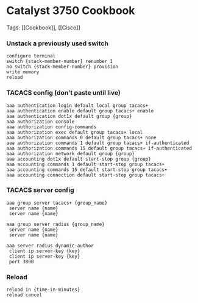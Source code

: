 # Catalyst 3750 Cookbook
Tags: [[Cookbook]], [[Cisco]]

### Unstack a previously used switch
```
configure terminal
switch {stack-member-number} renumber 1
no switch {stack-member-number} provision
write memory
reload
```

### TACACS config (don't paste until live)
```
aaa authentication login default local group tacacs+
aaa authentication enable default group tacacs+ enable
aaa authentication dot1x default group {group}
aaa authorization console
aaa authorization config-commands
aaa authorization exec default group tacacs+ local
aaa authorization commands 0 default group tacacs+ none
aaa authorization commands 1 default group tacacs+ if-authenticated
aaa authorization commands 15 default group tacacs+ if-authenticated
aaa authorization network default group {group}
aaa accounting dot1x default start-stop group {group}
aaa accounting commands 1 default start-stop group tacacs+
aaa accounting commands 15 default start-stop group tacacs+
aaa accounting connection default start-stop group tacacs+
```

### TACACS server config

```
aaa group server tacacs+ {group_name}
 server name {name}
 server name {name}

aaa group server radius {group_name}
 server name {name}
 server name {name}
 
aaa server radius dynamic-author
 client ip server-key {key}
 client ip server-key {key}
 port 3800
```

### Reload
```
reload in {time-in-minutes}
reload cancel
```

